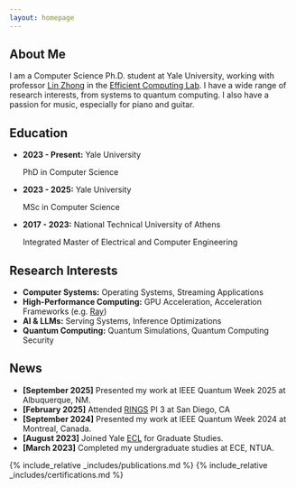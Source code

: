 ```yaml
---
layout: homepage
---
```


## About Me

I am a Computer Science Ph.D. student at Yale University, working with professor [Lin Zhong](https://www.linzhong.org) in the [Efficient Computing Lab](http://www.yecl.org). 
I have a wide range of research interests, from systems to quantum computing.
I also have a passion for music, especially for piano and guitar. 

## Education
- **2023 - Present:** Yale University

    PhD in Computer Science

- **2023 - 2025:** Yale University

    MSc in Computer Science

- **2017 - 2023:** National Technical University of Athens

    Integrated Master of Electrical and Computer Engineering

## Research Interests

- **Computer Systems:** Operating Systems, Streaming Applications 
- **High-Performance Computing:** GPU Acceleration, Acceleration Frameworks (e.g. [Ray](https://www.ray.io))
- **AI & LLMs:** Serving Systems, Inference Optimizations 
- **Quantum Computing:** Quantum Simulations, Quantum Computing Security

## News
- **[September 2025]** Presented my work at IEEE Quantum Week 2025 at Albuquerque, NM.
- **[February 2025]** Attended [RINGS](https://rings-vo.org) PI 3 at San Diego, CA
- **[September 2024]** Presented my work at IEEE Quantum Week 2024 at Montreal, Canada. 
- **[August 2023]** Joined Yale [ECL](http://www.yecl.org) for Graduate Studies. 
- **[March 2023]** Completed my undergraduate studies at ECE, NTUA.

{% include_relative _includes/publications.md %}
{% include_relative _includes/certifications.md %}